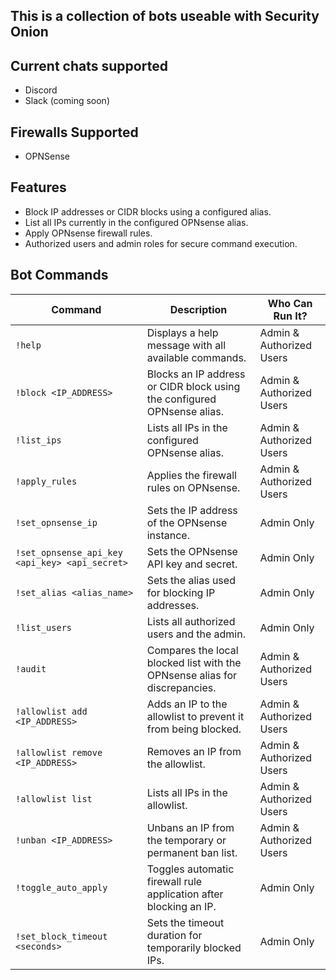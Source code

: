 ## This is a collection of bots useable with Security Onion

## Current chats supported

- Discord
- Slack (coming soon)

## Firewalls Supported

- OPNSense

## Features

- Block IP addresses or CIDR blocks using a configured alias.
- List all IPs currently in the configured OPNsense alias.
- Apply OPNsense firewall rules.
- Authorized users and admin roles for secure command execution.

## Bot Commands

| Command               | Description                                                                 | Who Can Run It?        |
|-----------------------|-----------------------------------------------------------------------------|------------------------|
| `!help`               | Displays a help message with all available commands.                        | Admin & Authorized Users|
| `!block <IP_ADDRESS>` | Blocks an IP address or CIDR block using the configured OPNsense alias.      | Admin & Authorized Users|
| `!list_ips`           | Lists all IPs in the configured OPNsense alias.                             | Admin & Authorized Users|
| `!apply_rules`        | Applies the firewall rules on OPNsense.                                      | Admin & Authorized Users|
| `!set_opnsense_ip`    | Sets the IP address of the OPNsense instance.                               | Admin Only             |
| `!set_opnsense_api_key <api_key> <api_secret>` | Sets the OPNsense API key and secret.              | Admin Only             |
| `!set_alias <alias_name>`  | Sets the alias used for blocking IP addresses.                           | Admin Only             |
| `!list_users`         | Lists all authorized users and the admin.                                   | Admin Only             |
| `!audit`              | Compares the local blocked list with the OPNsense alias for discrepancies.   | Admin & Authorized Users|
| `!allowlist add <IP_ADDRESS>` | Adds an IP to the allowlist to prevent it from being blocked.        | Admin & Authorized Users|
| `!allowlist remove <IP_ADDRESS>` | Removes an IP from the allowlist.                                 | Admin & Authorized Users|
| `!allowlist list`     | Lists all IPs in the allowlist.                                              | Admin & Authorized Users|
| `!unban <IP_ADDRESS>` | Unbans an IP from the temporary or permanent ban list.                       | Admin & Authorized Users|
| `!toggle_auto_apply`  | Toggles automatic firewall rule application after blocking an IP.           | Admin Only             |
| `!set_block_timeout <seconds>` | Sets the timeout duration for temporarily blocked IPs.              | Admin Only             |
